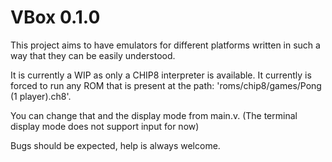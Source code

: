 # VBox 0.1.0

This project aims to have emulators for different platforms written in such a way that they can be easily understood.

It is currently a WIP as only a CHIP8 interpreter is available. It currently is forced to run any ROM that is present at the path: 'roms/chip8/games/Pong (1 player).ch8'.

You can change that and the display mode from main.v. (The terminal display mode does not support input for now)

Bugs should be expected, help is always welcome.